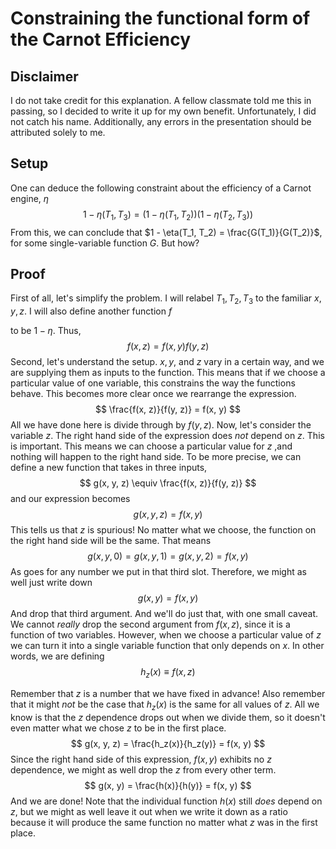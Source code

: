 # Constraining the functional form of the Carnot Efficiency

## Disclaimer

I do not take credit for this explanation. A fellow classmate told me this in passing, so I decided to write it up for my own benefit. Unfortunately, I did not catch his name. Additionally, any errors in the presentation should be attributed solely to me. 

## Setup

One can deduce the following constraint about the efficiency of a Carnot engine, $\eta$
$$
1 - \eta(T_1, T_3) = (1 - \eta(T_1, T_2))(1 - \eta(T_2, T_3))
$$
From this, we can conclude that $1 - \eta(T_1, T_2) = \frac{G(T_1)}{G(T_2)}$, for some single-variable function $G$. But how?

## Proof

First of all, let's simplify the problem. I will relabel $T_1, T_2, T_3$ to the familiar $x, y, z$. I will also define another function $f$

 to be $1-\eta$. Thus,
$$
f(x, z) = f(x, y)f(y, z)
$$
Second, let's understand the setup. $x, y,$ and $z$ vary in a certain way, and we are supplying them as inputs to the function. This means that if we choose a particular value of one variable, this constrains the way the functions behave. This becomes more clear once we rearrange the expression. 
$$
\frac{f(x, z)}{f(y, z)} = f(x, y)
$$
All we have done here is divide through by $f(y, z)$. Now, let's consider the variable $z$. The right hand side of the expression does *not* depend on $z$. This is important. This means we can choose a particular value for $z$ ,and nothing will happen to the right hand side. To be more precise, we can define a new function  that takes in three inputs, 
$$
g(x, y, z) \equiv \frac{f(x, z)}{f(y, z)} 
$$
and our expression becomes
$$
g(x, y, z) = f(x, y)
$$
This tells us that $z$ is spurious! No matter what we choose, the function on the right hand side will be the same. That means
$$
g(x, y, 0) = g(x, y, 1) = g(x, y, 2) = f(x, y)
$$
As goes for any number we put in that third slot. Therefore, we might as well just write down
$$
g(x, y) = f(x, y)
$$
And drop that third argument. And we'll do just that, with one small caveat. We cannot *really* drop the second argument from $f(x, z)$, since it is a function of two variables. However, when we choose a particular value of $z$ we can turn it into a single variable function that only depends on $x$. In other words, we are defining
$$
h_z(x) \equiv f(x, z)
$$

Remember that $z$ is a number that we have fixed in advance! Also remember that it might *not* be the case that $h_z(x)$ is the same for all values of $z$. All we know is that the $z$ dependence drops out when we divide them, so it doesn't even matter what we chose $z$ to be in the first place. 
$$
g(x, y, z) = \frac{h_z(x)}{h_z(y)} = f(x, y)
$$
Since the right hand side of this expression, $f(x, y)$ exhibits no $z$ dependence, we might as well drop the $z$ from every other term.
$$
g(x, y) = \frac{h(x)}{h(y)} = f(x, y)
$$
And we are done! Note that the individual function $h(x)$ still *does* depend on $z$, but we might as well leave it out when we write it down as a ratio because it will produce the same function no matter what $z$ was in the first place. 
